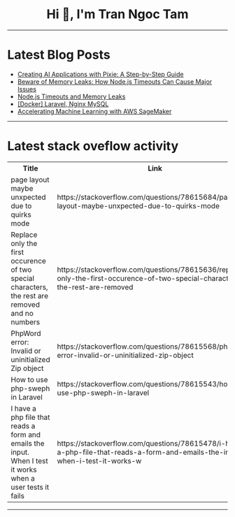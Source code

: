 <h1 align="center">Hi 👋, I'm Tran Ngoc Tam</h1>

---

# Latest Blog Posts 
<!-- BLOG-POST-LIST:START -->
- [Creating AI Applications with Pixie: A Step-by-Step Guide](https://dev.to/gptconsole/creating-ai-applications-with-pixie-a-step-by-step-guide-1bfn)
- [Beware of Memory Leaks: How Node.js Timeouts Can Cause Major Issues](https://dev.to/srijan_karki/nodejs-timeouts-and-memory-leaks-3l64)
- [Node.js Timeouts and Memory Leaks](https://dev.to/srijan_karki/nodejs-timeouts-and-memory-leaks-5g1p)
- [[Docker] Laravel, Nginx MySQL](https://dev.to/jkdevarg/docker-laravel-nginx-mysql-4lp0)
- [Accelerating Machine Learning with AWS SageMaker](https://dev.to/virajlakshitha/accelerating-machine-learning-with-aws-sagemaker-44ln)
<!-- BLOG-POST-LIST:END -->

---

# Latest stack oveflow activity
<table>
  <tr><th>Title</th><th>Link</th></tr>
  <!-- STACKOVERFLOW:START --><tr><td>page layout maybe unxpected due to quirks mode</td><td>https://stackoverflow.com/questions/78615684/page-layout-maybe-unxpected-due-to-quirks-mode</td></tr><tr><td>Replace only the first occurence of two special characters, the rest are removed and no numbers</td><td>https://stackoverflow.com/questions/78615636/replace-only-the-first-occurence-of-two-special-characters-the-rest-are-removed</td></tr><tr><td>PhpWord error: Invalid or uninitialized Zip object</td><td>https://stackoverflow.com/questions/78615568/phpword-error-invalid-or-uninitialized-zip-object</td></tr><tr><td>How to use php-sweph in Laravel</td><td>https://stackoverflow.com/questions/78615543/how-to-use-php-sweph-in-laravel</td></tr><tr><td>I have a php file that reads a form and emails the input. When I test it works when a user tests it fails</td><td>https://stackoverflow.com/questions/78615478/i-have-a-php-file-that-reads-a-form-and-emails-the-input-when-i-test-it-works-w</td></tr><!-- STACKOVERFLOW:END -->
</table>

---


